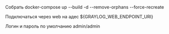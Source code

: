 Собрать
docker-compose up --build -d --remove-orphans --force-recreate

Подключаться через web на адес ${GRAYLOG_WEB_ENDPOINT_URI}

Логин и пароль по умолчанию 
admin/admin

